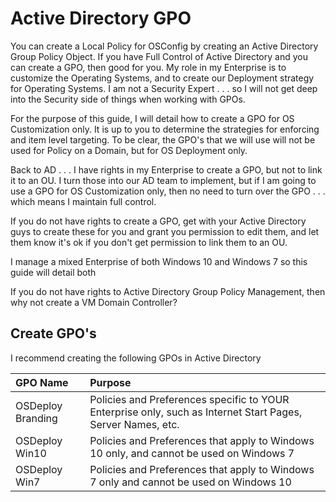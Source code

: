 # Active Directory GPO

You can create a Local Policy for OSConfig by creating an Active Directory Group Policy Object. If you have Full Control of Active Directory and you can create a GPO, then good for you. My role in my Enterprise is to customize the Operating Systems, and to create our Deployment strategy for Operating Systems. I am not a Security Expert . . . so I will not get deep into the Security side of things when working with GPOs.

For the purpose of this guide, I will detail how to create a GPO for OS Customization only. It is up to you to determine the strategies for enforcing and item level targeting. To be clear, the GPO's that we will use will not be used for Policy on a Domain, but for OS Deployment only.

Back to AD . . . I have rights in my Enterprise to create a GPO, but not to link it to an OU. I turn those into our AD team to implement, but if I am going to use a GPO for OS Customization only, then no need to turn over the GPO . . . which means I maintain full control.

If you do not have rights to create a GPO, get with your Active Directory guys to create these for you and grant you permission to edit them, and let them know it's ok if you don't get permission to link them to an OU.

I manage a mixed Enterprise of both Windows 10 and Windows 7 so this guide will detail both

If you do not have rights to Active Directory Group Policy Management, then why not create a VM Domain Controller?

## Create GPO's

I recommend creating the following GPOs in Active Directory

| GPO Name | Purpose |
| :--- | :--- |
| OSDeploy Branding | Policies and Preferences specific to YOUR Enterprise only, such as Internet Start Pages, Server Names, etc. |
| OSDeploy Win10 | Policies and Preferences that apply to Windows 10 only, and cannot be used on Windows 7 |
| OSDeploy Win7 | Policies and Preferences that apply to Windows 7 only and cannot be used on Windows 10 |



